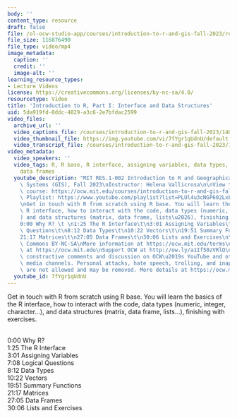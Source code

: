 ```yaml
---
body: ''
content_type: resource
draft: false
file: /ol-ocw-studio-app/courses/introduction-to-r-and-gis-fall-2023/res1-002-1a-intro-to-r_360p_16_9.mp4
file_size: 116876490
file_type: video/mp4
image_metadata:
  caption: ''
  credit: ''
  image-alt: ''
learning_resource_types:
- Lecture Videos
license: https://creativecommons.org/licenses/by-nc-sa/4.0/
resourcetype: Video
title: 'Introduction to R, Part I: Interface and Data Structures'
uid: 5da919fd-8ddc-4829-a3c6-2e7bfdac2599
video_files:
  archive_url: ''
  video_captions_file: /courses/introduction-to-r-and-gis-fall-2023/140_64cA5VpzCzeo_uOioug5EAz2myv7R_transcript.webvtt
  video_thumbnail_file: https://img.youtube.com/vi/7fYgr1qUdnU/default.jpg
  video_transcript_file: /courses/introduction-to-r-and-gis-fall-2023/140_64cA5VpzCzeo_uOioug5EAz2myv7R_transcript.pdf
video_metadata:
  video_speakers: ''
  video_tags: R, R base, R interface, assigning variables, data types, data structures,
    data frames
  youtube_description: "MIT RES.1-002 Introduction to R and Geographical Information\
    \ Systems (GIS), Fall 2023\nInstructor: Helena Vallicrosa\n\nView the complete\
    \ course: https://ocw.mit.edu/courses/introduction-to-r-and-gis-fall-2023/\nYouTube\
    \ Playlist: https://www.youtube.com/playlist?list=PLUl4u3cNGP602LxEgWcCyo89B2Q-zg8gm\n\
    \nGet in touch with R from scratch using R base. You will learn the basics of\
    \ R interface, how to interact with the code, data types (numeric, integer, character\u2026\
    ) and data structures (matrix, data frame, lists\u2026), finishing with exercises.\n\
    0:00 Why R? \t \n1:25 The R Interface\t\n3:01 Assigning Variables\t\n7:08 Logical\
    \ Questions\t\n8:12 Data Types\t\n10:22 Vectors\t\n19:51 Summary Functions\t\n\
    21:17 Matrices\t\n27:05 Data Frames\t\n30:06 Lists and Exercises\n\nLicense: Creative\
    \ Commons BY-NC-SA\nMore information at https://ocw.mit.edu/terms\nMore courses\
    \ at https://ocw.mit.edu\nSupport OCW at http://ow.ly/a1If50zVRlQ\n\nWe encourage\
    \ constructive comments and discussion on OCW\u2019s YouTube and other social\
    \ media channels. Personal attacks, hate speech, trolling, and inappropriate comments\
    \ are not allowed and may be removed. More details at https://ocw.mit.edu/comments.\n"
  youtube_id: 7fYgr1qUdnU
---
```

Get in touch with R from scratch using R base. You will learn the basics of the R interface, how to interact with the code, data types (numeric, integer, character…), and data structures (matrix, data frame, lists…), finishing with exercises.     
 

0:00 Why R?             
1:25 The R Interface           
3:01 Assigning Variables                    
7:08 Logical Questions       
8:12 Data Types     
10:22 Vectors        
19:51 Summary Functions                
21:17 Matrices      
27:05 Data Frames             
30:06 Lists and Exercises